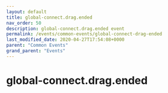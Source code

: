 ```yaml
---
layout: default
title: global-connect.drag.ended 
nav_order: 50
description: global-connect.drag.ended event
permalink: /events/common-events/global-connect-drag-ended
last_modified_date: 2020-04-27T17:54:08+0000
parent: "Common Events"
grand_parent: "Events"
---
```


# global-connect.drag.ended
